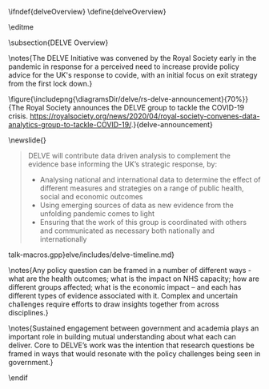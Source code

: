 \ifndef{delveOverview}
\define{delveOverview}

\editme

\subsection{DELVE Overview}

\notes{The DELVE Initiative was convened by the Royal Society early in the pandemic in response for a perceived need to increase provide policy advice for the UK's response to covide, with an initial focus on exit strategy from the first lock down.}

\figure{\includepng{\diagramsDir/delve/rs-delve-announcement}{70%}}{The Royal Society announces the DELVE group to tackle the COVID-19 crisis. <https://royalsociety.org/news/2020/04/royal-society-convenes-data-analytics-group-to-tackle-COVID-19/>.}{delve-announcement}

\newslide{}

> DELVE will contribute data driven analysis to complement the evidence base informing the UK’s strategic response, by:
>
> * Analysing national and international data to determine the effect of different measures and strategies on a range of public health, social and economic outcomes
> * Using emerging sources of data as new evidence from the unfolding pandemic comes to light
> * Ensuring that the work of this group is coordinated with others and communicated as necessary both nationally and internationally

talk-macros.gpp}elve/includes/delve-timeline.md}

\notes{Any policy question can be framed in a number of different
ways - what are the health outcomes; what is the impact on NHS
capacity; how are different groups affected; what is the economic
impact – and each has different types of evidence associated with
it. Complex and uncertain challenges require efforts to draw insights
together from across disciplines.}

\notes{Sustained engagement between government and academia plays an
important role in building mutual understanding about what each can
deliver. Core to DELVE’s work was the intention that research
questions be framed in ways that would resonate with the policy
challenges being seen in government.}


\endif
